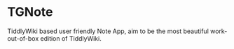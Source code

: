 # TGNote
TiddlyWiki based user friendly Note App, aim to be the most beautiful work-out-of-box edition of TiddlyWiki.

